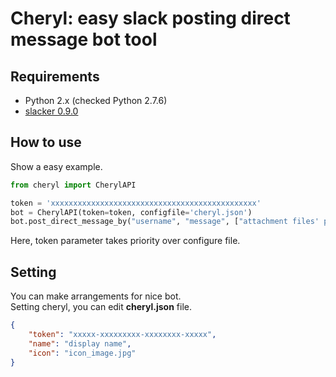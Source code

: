 # Cheryl: easy slack posting direct message bot tool
## Requirements
- Python 2.x (checked Python 2.7.6)
- [slacker 0.9.0](https://github.com/os/slacker)
## How to use
Show a easy example.
```python
from cheryl import CherylAPI

token = 'xxxxxxxxxxxxxxxxxxxxxxxxxxxxxxxxxxxxxxxxxxxxxx'
bot = CherylAPI(token=token, configfile='cheryl.json')
bot.post_direct_message_by("username", "message", ["attachment files' path"])
```
Here, token parameter takes priority over configure file.
## Setting
You can make arrangements for nice bot.  
Setting cheryl, you can edit __cheryl.json__ file.  
```json
{
    "token": "xxxxx-xxxxxxxxx-xxxxxxxx-xxxxx",
    "name": "display name",
    "icon": "icon_image.jpg"
}
```
